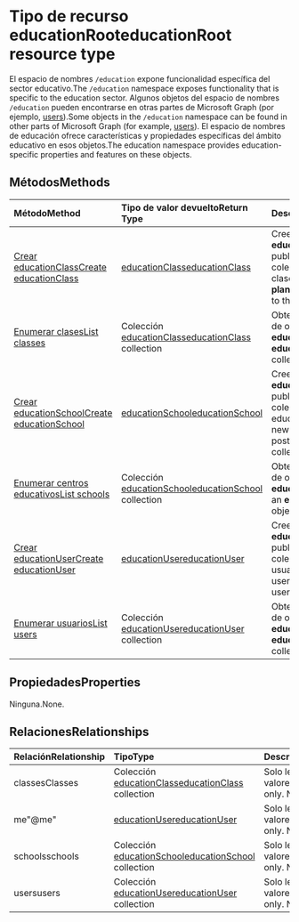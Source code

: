 # <a name="educationroot-resource-type"></a><span data-ttu-id="c32ee-101">Tipo de recurso educationRoot</span><span class="sxs-lookup"><span data-stu-id="c32ee-101">educationRoot resource type</span></span>

<span data-ttu-id="c32ee-102">El espacio de nombres `/education` expone funcionalidad específica del sector educativo.</span><span class="sxs-lookup"><span data-stu-id="c32ee-102">The `/education` namespace exposes functionality that is specific to the education sector.</span></span> <span data-ttu-id="c32ee-103">Algunos objetos del espacio de nombres `/education` pueden encontrarse en otras partes de Microsoft Graph (por ejemplo, [users](user.md)).</span><span class="sxs-lookup"><span data-stu-id="c32ee-103">Some objects in the `/education` namespace can be found in other parts of Microsoft Graph (for example, [users](user.md)).</span></span> <span data-ttu-id="c32ee-104">El espacio de nombres de educación ofrece características y propiedades específicas del ámbito educativo en esos objetos.</span><span class="sxs-lookup"><span data-stu-id="c32ee-104">The education namespace provides education-specific properties and features on these objects.</span></span>

## <a name="methods"></a><span data-ttu-id="c32ee-105">Métodos</span><span class="sxs-lookup"><span data-stu-id="c32ee-105">Methods</span></span>

| <span data-ttu-id="c32ee-106">Método</span><span class="sxs-lookup"><span data-stu-id="c32ee-106">Method</span></span>           | <span data-ttu-id="c32ee-107">Tipo de valor devuelto</span><span class="sxs-lookup"><span data-stu-id="c32ee-107">Return Type</span></span>    |<span data-ttu-id="c32ee-108">Descripción</span><span class="sxs-lookup"><span data-stu-id="c32ee-108">Description</span></span>|
|:---------------|:--------|:----------|
|[<span data-ttu-id="c32ee-109">Crear educationClass</span><span class="sxs-lookup"><span data-stu-id="c32ee-109">Create educationClass</span></span>](../api/educationroot_post_classes.md) |[<span data-ttu-id="c32ee-110">educationClass</span><span class="sxs-lookup"><span data-stu-id="c32ee-110">educationClass</span></span>](educationclass.md)| <span data-ttu-id="c32ee-111">Cree un objeto **educationClass** publicando en la colección de clases.</span><span class="sxs-lookup"><span data-stu-id="c32ee-111">Create a new **plannerTask** by posting to the tasks collection.</span></span>|
|[<span data-ttu-id="c32ee-112">Enumerar clases</span><span class="sxs-lookup"><span data-stu-id="c32ee-112">List classes</span></span>](../api/educationroot_list_classes.md) |<span data-ttu-id="c32ee-113">Colección [educationClass](educationclass.md)</span><span class="sxs-lookup"><span data-stu-id="c32ee-113">[educationClass](educationclass.md) collection</span></span>| <span data-ttu-id="c32ee-114">Obtenga una colección de objetos **educationClass**.</span><span class="sxs-lookup"><span data-stu-id="c32ee-114">Get an **educationClass** object collection.</span></span>|
|[<span data-ttu-id="c32ee-115">Crear educationSchool</span><span class="sxs-lookup"><span data-stu-id="c32ee-115">Create educationSchool</span></span>](../api/educationroot_post_schools.md) |[<span data-ttu-id="c32ee-116">educationSchool</span><span class="sxs-lookup"><span data-stu-id="c32ee-116">educationSchool</span></span>](educationschool.md)| <span data-ttu-id="c32ee-117">Cree un objeto **educationSchool** publicando en la colección de centros educativos.</span><span class="sxs-lookup"><span data-stu-id="c32ee-117">Create a new **plannerTask** by posting to the tasks collection.</span></span>|
|[<span data-ttu-id="c32ee-118">Enumerar centros educativos</span><span class="sxs-lookup"><span data-stu-id="c32ee-118">List schools</span></span>](../api/educationroot_list_schools.md) |<span data-ttu-id="c32ee-119">Colección [educationSchool](educationschool.md)</span><span class="sxs-lookup"><span data-stu-id="c32ee-119">[educationSchool](educationschool.md) collection</span></span>| <span data-ttu-id="c32ee-120">Obtenga una colección de objetos **educationSchool**.</span><span class="sxs-lookup"><span data-stu-id="c32ee-120">Get an **educationSchool** object collection.</span></span>|
|[<span data-ttu-id="c32ee-121">Crear educationUser</span><span class="sxs-lookup"><span data-stu-id="c32ee-121">Create educationUser</span></span>](../api/educationroot_post_users.md) |[<span data-ttu-id="c32ee-122">educationUser</span><span class="sxs-lookup"><span data-stu-id="c32ee-122">educationUser</span></span>](educationuser.md)| <span data-ttu-id="c32ee-123">Cree un objeto **educationUser** publicando en la colección de usuarios.</span><span class="sxs-lookup"><span data-stu-id="c32ee-123">Create a new user by posting to the users collection.</span></span>|
|[<span data-ttu-id="c32ee-124">Enumerar usuarios</span><span class="sxs-lookup"><span data-stu-id="c32ee-124">List users</span></span>](../api/educationroot_list_users.md) |<span data-ttu-id="c32ee-125">Colección [educationUser](educationuser.md)</span><span class="sxs-lookup"><span data-stu-id="c32ee-125">[educationUser](educationuser.md) collection</span></span>| <span data-ttu-id="c32ee-126">Obtenga una colección de objetos **educationUser**.</span><span class="sxs-lookup"><span data-stu-id="c32ee-126">Get an **educationUser** object collection.</span></span>|

## <a name="properties"></a><span data-ttu-id="c32ee-127">Propiedades</span><span class="sxs-lookup"><span data-stu-id="c32ee-127">Properties</span></span>
<span data-ttu-id="c32ee-128">Ninguna.</span><span class="sxs-lookup"><span data-stu-id="c32ee-128">None.</span></span>

## <a name="relationships"></a><span data-ttu-id="c32ee-129">Relaciones</span><span class="sxs-lookup"><span data-stu-id="c32ee-129">Relationships</span></span>
| <span data-ttu-id="c32ee-130">Relación</span><span class="sxs-lookup"><span data-stu-id="c32ee-130">Relationship</span></span> | <span data-ttu-id="c32ee-131">Tipo</span><span class="sxs-lookup"><span data-stu-id="c32ee-131">Type</span></span>   |<span data-ttu-id="c32ee-132">Descripción</span><span class="sxs-lookup"><span data-stu-id="c32ee-132">Description</span></span>|
|:---------------|:--------|:----------|
|<span data-ttu-id="c32ee-133">classes</span><span class="sxs-lookup"><span data-stu-id="c32ee-133">Classes</span></span>|<span data-ttu-id="c32ee-134">Colección [educationClass](educationclass.md)</span><span class="sxs-lookup"><span data-stu-id="c32ee-134">[educationClass](educationclass.md) collection</span></span>| <span data-ttu-id="c32ee-p102">Solo lectura. Admite valores NULL.</span><span class="sxs-lookup"><span data-stu-id="c32ee-p102">Read-only. Nullable.</span></span>|
|<span data-ttu-id="c32ee-137">me</span><span class="sxs-lookup"><span data-stu-id="c32ee-137">"@me"</span></span>|[<span data-ttu-id="c32ee-138">educationUser</span><span class="sxs-lookup"><span data-stu-id="c32ee-138">educationUser</span></span>](educationuser.md)| <span data-ttu-id="c32ee-p103">Solo lectura. Admite valores NULL.</span><span class="sxs-lookup"><span data-stu-id="c32ee-p103">Read-only. Nullable.</span></span>|
|<span data-ttu-id="c32ee-141">schools</span><span class="sxs-lookup"><span data-stu-id="c32ee-141">schools</span></span>|<span data-ttu-id="c32ee-142">Colección [educationSchool](educationschool.md)</span><span class="sxs-lookup"><span data-stu-id="c32ee-142">[educationSchool](educationschool.md) collection</span></span>| <span data-ttu-id="c32ee-p104">Solo lectura. Admite valores NULL.</span><span class="sxs-lookup"><span data-stu-id="c32ee-p104">Read-only. Nullable.</span></span>|
|<span data-ttu-id="c32ee-145">users</span><span class="sxs-lookup"><span data-stu-id="c32ee-145">users</span></span>|<span data-ttu-id="c32ee-146">Colección [educationUser](educationuser.md)</span><span class="sxs-lookup"><span data-stu-id="c32ee-146">[educationUser](educationuser.md) collection</span></span>| <span data-ttu-id="c32ee-p105">Solo lectura. Admite valores NULL.</span><span class="sxs-lookup"><span data-stu-id="c32ee-p105">Read-only. Nullable.</span></span>|

<!-- uuid: 8fcb5dbc-d5aa-4681-8e31-b001d5168d79
2015-10-25 14:57:30 UTC -->
<!-- {
  "type": "#page.annotation",
  "description": "educationRoot resource",
  "keywords": "",
  "section": "documentation",
  "tocPath": ""
}-->